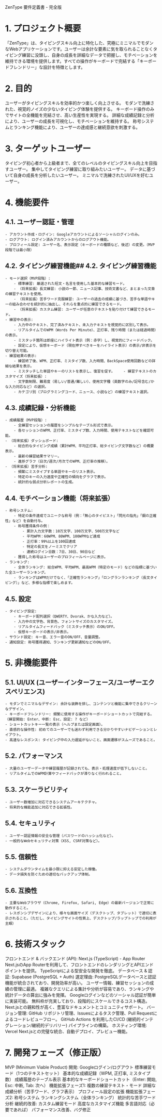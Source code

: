ZenType 要件定義書 - 完全版

# 1. プロジェクト概要
   「ZenType」は、タイピングスキル向上に特化した、究極にミニマルでモダンなWebアプリケーションです。ユーザーは余計な要素に気を取られることなくタイピング練習に没頭し、自身の成長を詳細なデータで把握し、モチベーションを維持できる環境を提供します。すべての操作がキーボードで完結する「キーボードフレンドリー」な設計を特徴とします。

# 2. 目的
   ユーザーがタイピングスキルを効率的かつ楽しく向上させる。
   モダンで洗練された、視覚的ノイズの少ないタイピング体験を提供する。
   キーボード操作のみでサイトの全機能を完結させ、高い生産性を実現する。
   詳細な成績記録と分析により、ユーザーの成長を可視化し、モチベーションを維持する。
   称号システムとランキング機能により、ユーザーの達成感と継続意欲を刺激する。

# 3. ターゲットユーザー
   タイピング初心者から上級者まで、全てのレベルのタイピングスキル向上を目指すユーザー。
   集中してタイピング練習に取り組みたいユーザー。
   データに基づいて自身の成長を分析したいユーザー。
   ミニマルで洗練されたUI/UXを好むユーザー。

# 4. 機能要件

## 4.1. ユーザー認証・管理
    - アカウント作成・ログイン: Googleアカウントによるソーシャルログインのみ。
    - ログアウト: ログイン済みアカウントからのログアウト機能。
    - プロフィール設定: ユーザー名、表示設定（キーボードの種類など、後述）の変更。（MVP段階では最小限）

## 4.2. タイピング練習機能## 4.2. タイピング練習機能
    - モード選択（MVP段階）:
        - 標準練習: 厳選された短文・名言を使用した基本的な練習モード。
        - （将来拡張）長文練習: 小説の一節、ニュース記事、技術文書など、まとまった文章の練習テキストを使用。
        - （将来拡張）苦手ワード克服練習: ユーザーの過去の成績に基づき、苦手な単語やキーの組み合わせを統計的に抽出し、それらを重点的に練習できるモード。
        - （将来拡張）カスタム練習: ユーザーが任意のテキストを貼り付けて練習できるモード。
    - 練習中の表示:
        - 入力中のテキスト、完了済みテキスト、未入力テキストを視覚的に区別して表示。
        - リアルタイムでのWPM（Words Per Minute）、正打率、残り時間（または経過時間）の表示。
        - ミスタッチ箇所は即座にハイライト表示（例：赤字）し、視覚的にフィードバック。
        - 設定により、仮想キーボード（現在押すべきキーをハイライト表示）の表示/非表示を切り替え可能。
    - 練習結果の表示:
        - 練習終了後、WPM、正打率、ミスタイプ数、入力時間、BackSpace使用回数などの詳細な結果を表示。
        - ミスタッチした単語やキーのリストを表示し、復習を促す。    - 練習テキストのカスタマイズ（将来拡張）:
        - 文字数制限、難易度（易しい/普通/難しい）、使用文字種（英数字のみ/記号含む/かな入力対応など）の選択。
        - カテゴリ別（プログラミングコード、ニュース、小説など）の練習テキスト選択。

## 4.3. 成績記録・分析機能
    - 成績履歴（MVP段階）:
        - 全練習セッションの履歴をシンプルなテーブル形式で表示。
        - 各セッションのWPM、正打率、ミスタイプ数、入力時間、使用テキストなどを確認可能。
    - （将来拡張）ダッシュボード:
        - 総合的なタイピング成績（累計WPM、平均正打率、総タイピング文字数など）の概要表示。
        - 最新の練習結果サマリー。
        - 進捗グラフ（日次/週次/月次でのWPM、正打率の推移）。
    - （将来拡張）苦手分析:
        - 頻繁にミスタイプする単語やキーのリスト表示。
        - 特定のキーの入力速度や正確性の傾向をグラフで表示。
        - 統計的な弱点分析レポートの生成。

## 4.4. モチベーション機能（将来拡張）
    - 称号システム:
        - 特定の条件達成でユニークな称号（例：「無心のタイピスト」「閃光の指先」「鋼の正確性」など）を自動付与。
        - 称号獲得条件の例：
            - 累計入力文字数：10万文字、100万文字、500万文字など
            - 平均WPM：60WPM、80WPM、100WPMなど達成
            - 正打率：99%以上を100回達成
            - 特定の長文をノーミスでクリア
            - 連続ログイン日数：7日、30日、90日など
        - 獲得した称号はユーザーのプロフィールページに表示。
    - ランキング:
        - 全体ランキング: 総合WPM、平均WPM、最高WPM（特定のモード）などの指標に基づいた全ユーザーランキング。
        - ランキングはWPMだけでなく、「正確性ランキング」「ロングランランキング（長文タイピング）」など、多様な指標で楽しめます。

## 4.5. 設定
    - タイピング設定:
        - キーボード配列選択（QWERTY、Dvorak、かな入力など）。
        - 入力中の文字色、背景色、フォントサイズのカスタマイズ。
        - リアルタイムフィードバック（ミスタッチ表示）のON/OFF。
        - 仮想キーボードの表示/非表示。
    - サウンド設定: キー音、エラー音のON/OFF、音量調整。
    - 通知設定: 称号獲得通知、ランキング更新通知などのON/OFF。

# 5. 非機能要件

## 5.1. UI/UX (ユーザーインターフェース/ユーザーエクスペリエンス)
    - モダンでミニマルなデザイン: 余計な装飾を排し、コンテンツと機能に集中できるクリーンなデザイン。
    - キーボードフレンドリー: 頻繁に使用する操作がキーボードショートカットで完結する。（練習開始: Enter、中断: Esc、設定: ? など）
    - ショートカットキー一覧の表示（ヘルプまたは設定画面）。
    - 直感的な操作性: 初めてのユーザーでも迷わず利用できる分かりやすいナビゲーションとレイアウト。
    - 高速なレスポンス: タイピング中の入力遅延がないこと、画面遷移がスムーズであること。

## 5.2. パフォーマンス
    - 大量のユーザーデータや練習履歴が記録されても、表示・処理速度が低下しないこと。
    - リアルタイムでのWPM計算やフィードバックが滞りなく行われること。

## 5.3. スケーラビリティ
    - ユーザー数増加に対応できるシステムアーキテクチャ。
    - 将来的な機能追加に対応できる拡張性。

## 5.4. セキュリティ
    - ユーザー認証情報の安全な管理（パスワードのハッシュ化など）。
    - 一般的なWebセキュリティ対策（XSS, CSRF対策など）。

## 5.5. 信頼性
    - システムダウンタイムを最小限に抑える安定した稼働。
    - データ損失を防ぐための適切なバックアップ体制。

## 5.6. 互換性
    - 主要なWebブラウザ（Chrome, Firefox, Safari, Edge）の最新バージョンで正常に動作すること。
    - レスポンシブデザインにより、様々な画面サイズ（デスクトップ、タブレット）で適切に表示されること。（ただし、タイピングサイトの性質上、デスクトップ/ラップトップでの利用が主眼）

# 6. 技術スタック
   フロントエンド & バックエンド (API): Next.js (TypeScript) - App Router
   Next.jsのApp Routerを利用して、フロントエンドのレンダリングとAPIエンドポイントを提供。
   TypeScriptによる型安全な開発を徹底。
   データベース & 認証: Supabase (PostgreSQL + Auth)
   選定理由:
   PostgreSQLデータベースと認証機能が統合されており、開発効率が高い。
   ユーザー情報、練習セッションの成績の管理に最適。
   複雑なクエリによる集計や分析が容易であり、ランキングや統計データの算出に強みを発揮。
   Googleログインなどのソーシャル認証が簡単に実装可能。
   無料枠が充実しており、段階的にスケールできるコスト構造。
   Next.jsとの親和性が高く、豊富なドキュメントとコミュニティサポート。
   バージョン管理: GitHub
   リポジトリ管理、Issuesによるタスク管理、Pull Requestによるコードレビューフロー。
   GitHub Actions を利用したCI/CD (継続的インテグレーション/継続的デリバリー) パイプラインの構築。
   ホスティング環境: Vercel
   Next.jsとの完璧な統合、自動デプロイ、プレビュー機能。

# 7. 開発フェーズ（修正版）
   MVP (Minimum Viable Product) 開発:
   Googleログイン/ログアウト
   標準練習モード（1つのテキストセット）
   基本的な成績記録（WPM, 正打率, ミスタイプ数）
   成績履歴のテーブル表示
   基本的なキーボードショートカット（Enter: 開始, Esc: 中断, Tab: 次へ）
   機能拡張フェーズ1:
   複数の練習テキスト・モード
   詳細な成績分析（苦手ワード、グラフ表示）
   プロフィール設定の拡張
   機能拡張フェーズ2:
   称号システム
   ランキングシステム（全体ランキング）
   統計的な苦手ワード分析
   継続的改善:
   カスタム練習モード
   高度なカスタマイズ機能
   多言語対応（必要であれば）
   パフォーマンス改善、バグ修正
